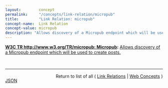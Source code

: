 ```yaml
---
layout:        concept
permalink:     "/concepts/link-relation/micropub"
title:         "Link Relation: micropub"
concept-name:  Link Relation
concept-value: micropub
description: "Allows discovery of a Micropub endpoint which will be used to create posts."
---
```


**[W3C TR http://www.w3.org/TR/micropub: Micropub](/specs/W3C/TR/micropub "Micropub is an open API standard that is used to create posts on one's own domain using third-party clients. Web apps and native apps (e.g. iPhone, Android) can use Micropub to post short notes, photos, events or other posts to your own site."):** [Allows discovery of a Micropub endpoint which will be used to create posts.](http://www.w3.org/TR/micropub/#endpoint-discovery "Read documentation for Link Relation &#34;micropub&#34;")

<br/>
<hr/>

<p style="float : left"><a href="./micropub.json" title="JSON representing this particular Web Concept value">JSON</a></p>
<p style="text-align: right">Return to list of all ( <a href="../link-relations">Link Relations</a> | <a href="../">Web Concepts</a> )</p>
